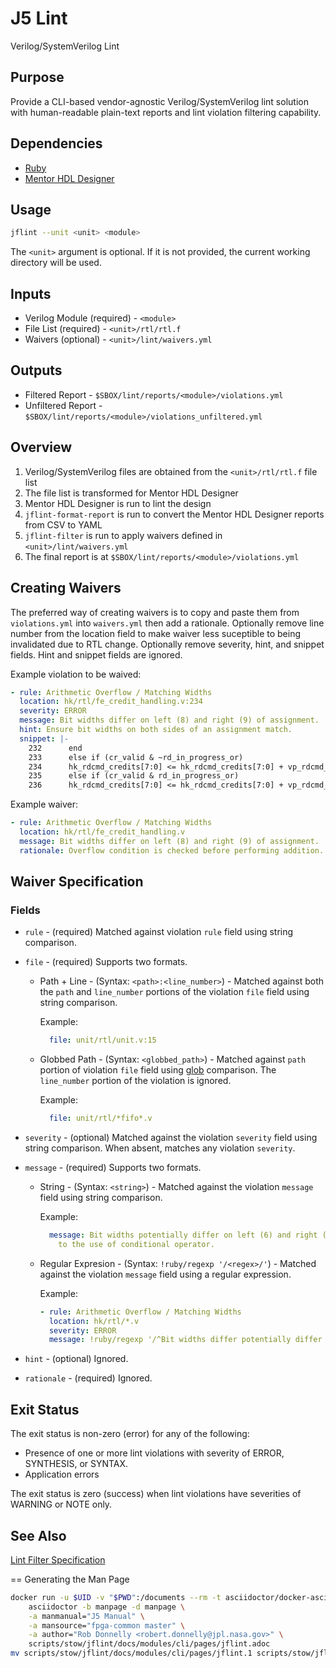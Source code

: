 # J5 Lint

Verilog/SystemVerilog Lint

## Purpose

Provide a CLI-based vendor-agnostic Verilog/SystemVerilog lint solution with
human-readable plain-text reports and lint violation filtering capability.

## Dependencies

* [Ruby](https://www.ruby-lang.org)
* [Mentor HDL Designer](https://www.mentor.com/products/fpga/hdl_design/hdl_designer_series)

## Usage

```sh
jflint --unit <unit> <module>
```

The `<unit>` argument is optional.  If it is not provided, the current working
directory will be used.

## Inputs

* Verilog Module (required) - `<module>`
* File List (required) - `<unit>/rtl/rtl.f`
* Waivers (optional) - `<unit>/lint/waivers.yml`

## Outputs

* Filtered Report - `$SBOX/lint/reports/<module>/violations.yml`
* Unfiltered Report - `$SBOX/lint/reports/<module>/violations_unfiltered.yml`

## Overview

1. Verilog/SystemVerilog files are obtained from the `<unit>/rtl/rtl.f` file
   list
2. The file list is transformed for Mentor HDL Designer
3. Mentor HDL Designer is run to lint the design
4. `jflint-format-report` is run to convert the Mentor HDL Designer reports from
   CSV to YAML
5. `jflint-filter` is run to apply waivers defined in `<unit>/lint/waivers.yml`
6. The final report is at `$SBOX/lint/reports/<module>/violations.yml`

## Creating Waivers

The preferred way of creating waivers is to copy and paste them from
`violations.yml` into `waivers.yml` then add a rationale.  Optionally remove
line number from the location field to make waiver less suceptible to being
invalidated due to RTL change.  Optionally remove severity, hint, and snippet
fields.  Hint and snippet fields are ignored.

Example violation to be waived:

```yaml
- rule: Arithmetic Overflow / Matching Widths
  location: hk/rtl/fe_credit_handling.v:234
  severity: ERROR
  message: Bit widths differ on left (8) and right (9) of assignment.
  hint: Ensure bit widths on both sides of an assignment match.
  snippet: |-
    232      end
    233      else if (cr_valid & ~rd_in_progress_or)
    234      hk_rdcmd_credits[7:0] <= hk_rdcmd_credits[7:0] + vp_rdcmd_credits;
    235      else if (cr_valid & rd_in_progress_or)
    236      hk_rdcmd_credits[7:0] <= hk_rdcmd_credits[7:0] + vp_rdcmd_credits - 1'b1;
```

Example waiver:

```yaml
- rule: Arithmetic Overflow / Matching Widths
  location: hk/rtl/fe_credit_handling.v
  message: Bit widths differ on left (8) and right (9) of assignment.
  rationale: Overflow condition is checked before performing addition.
```

## Waiver Specification

### Fields

* `rule` - (required) Matched against violation `rule` field using string
  comparison.
* `file` - (required) Supports two formats.

  * Path + Line - (Syntax: `<path>:<line_number>`) - Matched against both the
    `path` and `line_number` portions of the violation `file` field using
    string comparison.

    Example:

    ```yaml
      file: unit/rtl/unit.v:15
    ```

  * Globbed Path - (Syntax: `<globbed_path>`) - Matched against `path` portion
    of violation `file` field using [glob] comparison.  The `line_number`
    portion of the violation
    is ignored.

    Example:

    ```yaml
      file: unit/rtl/*fifo*.v
    ```

* `severity` - (optional) Matched against the violation `severity` field using
  string comparison.  When absent, matches any violation `severity`.

* `message` - (required) Supports two formats.

  * String - (Syntax: `<string>`) - Matched against the violation `message`
    field using string comparison.

    Example:

    ```yaml
      message: Bit widths potentially differ on left (6) and right (7) of assignment due
        to the use of conditional operator.
    ```

  * Regular Expresion - (Syntax: `!ruby/regexp '/<regex>/'`) - Matched against
    the violation `message` field using a regular expression.

    Example:

    ```yaml
    - rule: Arithmetic Overflow / Matching Widths
      location: hk/rtl/*.v
      severity: ERROR
      message: !ruby/regexp '/^Bit widths differ potentially differ on left \(\d+\) and right \(\d+\).*/'
    ```

* `hint` - (optional) Ignored.

* `rationale` - (required) Ignored.

[glob]: https://en.wikipedia.org/wiki/Glob_(programming)

## Exit Status

The exit status is non-zero (error) for any of the following:

* Presence of one or more lint violations with severity of ERROR, SYNTHESIS, or
  SYNTAX.
* Application errors

The exit status is zero (success) when lint violations have severities of
WARNING or NOTE only.

## See Also

[Lint Filter Specification](https://github.jpl.nasa.gov/rdonnell/lint-filter-specification)

== Generating the Man Page

```sh
docker run -u $UID -v "$PWD":/documents --rm -t asciidoctor/docker-asciidoctor \
    asciidoctor -b manpage -d manpage \
    -a manmanual="J5 Manual" \
    -a mansource="fpga-common master" \
    -a author="Rob Donnelly <robert.donnelly@jpl.nasa.gov>" \
    scripts/stow/jflint/docs/modules/cli/pages/jflint.adoc
mv scripts/stow/jflint/docs/modules/cli/pages/jflint.1 scripts/stow/jflint/share/man/man1
```
